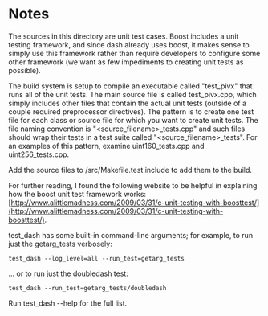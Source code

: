 # Notes
The sources in this directory are unit test cases.  Boost includes a
unit testing framework, and since dash already uses boost, it makes
sense to simply use this framework rather than require developers to
configure some other framework (we want as few impediments to creating
unit tests as possible).

The build system is setup to compile an executable called "test_pivx"
that runs all of the unit tests.  The main source file is called
test_pivx.cpp, which simply includes other files that contain the
actual unit tests (outside of a couple required preprocessor
directives).  The pattern is to create one test file for each class or
source file for which you want to create unit tests.  The file naming
convention is "<source_filename>_tests.cpp" and such files should wrap
their tests in a test suite called "<source_filename>_tests".  For an
examples of this pattern, examine uint160_tests.cpp and
uint256_tests.cpp.

Add the source files to /src/Makefile.test.include to add them to the build.

For further reading, I found the following website to be helpful in
explaining how the boost unit test framework works:
[http://www.alittlemadness.com/2009/03/31/c-unit-testing-with-boosttest/](http://www.alittlemadness.com/2009/03/31/c-unit-testing-with-boosttest/).

test_dash has some built-in command-line arguments; for
example, to run just the getarg_tests verbosely:

    test_dash --log_level=all --run_test=getarg_tests

... or to run just the doubledash test:

    test_dash --run_test=getarg_tests/doubledash

Run  test_dash --help   for the full list.

